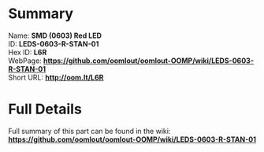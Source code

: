
Summary
=================
  
Name: __SMD (0603) Red LED__    
ID: __LEDS-0603-R-STAN-01__   
Hex ID: __L6R__   
WebPage: __https://github.com/oomlout/oomlout-OOMP/wiki/LEDS-0603-R-STAN-01__   
Short URL: __http://oom.lt/L6R__   

Full Details
==========================
Full summary of this part can be found in the wiki:   
__https://github.com/oomlout/oomlout-OOMP/wiki/LEDS-0603-R-STAN-01__    

